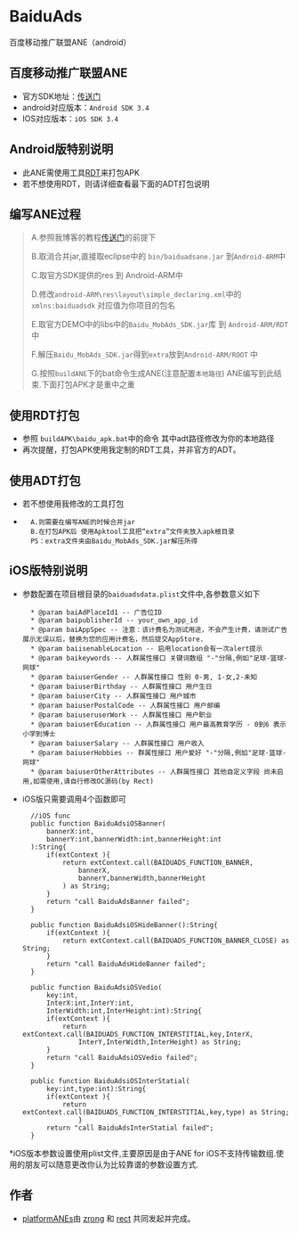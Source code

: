 BaiduAds
========

百度移动推广联盟ANE（android）
## 百度移动推广联盟ANE
* 官方SDK地址：[传送门](http://munion.baidu.com/about.html#/sdk/mobSdk)
* android对应版本：`Android SDK 3.4`
* IOS对应版本：`iOS SDK 3.4`

## Android版特别说明
* 此ANE需使用工具[RDT](RDT)来打包APK
* 若不想使用RDT，则请详细查看最下面的ADT打包说明

## 编写ANE过程

> A.参照我博客的教程[传送门](http://www.shadowkong.com/archives/1090)的前提下
>  
> B.取消合并jar,直接取eclipse中的 `bin/baiduadsane.jar` 到`Android-ARM`中 
>  
> C.取官方SDK提供的res 到 Android-ARM中 
>  
> D.修改`android-ARM\res\layout\simple_declaring.xml`中的 `xmlns:baiduadsdk` 对应值为你项目的包名
>  
> E.取官方DEMO中的libs中的`Baidu_MobAds_SDK.jar`库 到 `Android-ARM/RDT` 中
>
> F.解压`Baidu_MobAds_SDK.jar`得到`extra`放到`Android-ARM/ROOT` 中
> 
> G.按照`buildANE`下的bat命令生成ANE(注意配置`本地路径`)
		ANE编写到此结束.下面打包APK才是重中之重

## 使用RDT打包
* 参照 `buildAPK\baidu_apk.bat`中的命令 其中adt路径修改为你的本地路径
* 再次提醒，打包APK使用我定制的RDT工具，并非官方的ADT。

## 使用ADT打包
* 若不想使用我修改的工具打包
* 
		A.则需要在编写ANE的时候合并jar
		B.在打包APK后 使用Apktool工具把“extra”文件夹放入apk根目录
		PS：extra文件夹由Baidu_MobAds_SDK.jar解压所得
		

## iOS版特别说明

* 参数配置在项目根目录的`baiduadsdata.plist`文件中,各参数意义如下

		* @param baiAdPlaceId1 -- 广告位ID
		* @param baipublisherId -- your_own_app_id
		* @param baiAppSpec -- 注意：该计费名为测试用途，不会产生计费，请测试广告展示无误以后，替换为您的应用计费名，然后提交AppStore.
		* @param baiisenableLocation -- 启用location会有一次alert提示
		* @param baikeywords -- 人群属性接口 关键词数组 "-"分隔,例如"足球-篮球-网球" 
		* @param baiuserGender -- 人群属性接口 性别 0-男, 1-女,2-未知
		* @param baiuserBirthday -- 人群属性接口 用户生日
		* @param baiuserCity -- 人群属性接口 用户城市
		* @param baiuserPostalCode -- 人群属性接口 用户邮编
		* @param baiuseruserWork -- 人群属性接口 用户职业
		* @param baiuserEducation -- 人群属性接口 用户最高教育学历 - 0到6 表示 小学到博士
		* @param baiuserSalary -- 人群属性接口 用户收入
		* @param baiuserHobbies -- 群属性接口 用户爱好 "-"分隔,例如"足球-篮球-网球" 
		* @param baiuserOtherAttributes -- 人群属性接口 其他自定义字段 尚未启用,如需使用,请自行修改OC源码(by Rect)


* iOS版只需要调用4个函数即可

		//iOS func
		public function BaiduAdsiOSBanner(
			bannerX:int,
			bannerY:int,bannerWidth:int,bannerHeight:int
		):String{
			if(extContext ){
				return extContext.call(BAIDUADS_FUNCTION_BANNER,
					bannerX,
					bannerY,bannerWidth,bannerHeight
				) as String;
			}
			return "call BaiduAdsBanner failed";
		} 
		
		public function BaiduAdsiOSHideBanner():String{
			if(extContext ){
				return extContext.call(BAIDUADS_FUNCTION_BANNER_CLOSE) as String;
			}
			return "call BaiduAdsHideBanner failed";
		} 
		
		public function BaiduAdsiOSVedio(
			key:int,
			InterX:int,InterY:int,
			InterWidth:int,InterHeight:int):String{
			if(extContext ){
				return extContext.call(BAIDUADS_FUNCTION_INTERSTITIAL,key,InterX,
					InterY,InterWidth,InterHeight) as String;
			}
			return "call BaiduAdsiOSVedio failed";
		} 
		
		public function BaiduAdsiOSInterStatial(
			key:int,type:int):String{
			if(extContext ){
				return extContext.call(BAIDUADS_FUNCTION_INTERSTITIAL,key,type) as String;
					}
			return "call BaiduAdsInterStatial failed";
		} 
						 

*iOS版本参数设置使用plist文件,主要原因是由于ANE for iOS不支持传输数组.使用的朋友可以随意更改你认为比较靠谱的参数设置方式.						 
		
## 作者

* [platformANEs](https://github.com/platformanes)由 [zrong](http://zengrong.net) 和 [rect](http://www.shadowkong.com/) 共同发起并完成。
